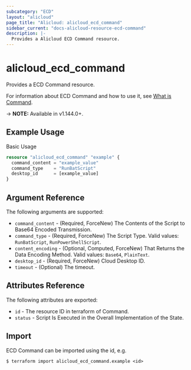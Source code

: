 ```yaml
---
subcategory: "ECD"
layout: "alicloud"
page_title: "Alicloud: alicloud_ecd_command"
sidebar_current: "docs-alicloud-resource-ecd-command"
description: |-
  Provides a Alicloud ECD Command resource.
---
```


# alicloud\_ecd\_command

Provides a ECD Command resource.

For information about ECD Command and how to use it, see [What is Command](https://help.aliyun.com/).

-> **NOTE:** Available in v1.144.0+.

## Example Usage

Basic Usage

```terraform
resource "alicloud_ecd_command" "example" {
  command_content = "example_value"
  command_type    = "RunBatScript"
  desktop_id      = [example_value]
}

```

## Argument Reference

The following arguments are supported:

* `command_content` - (Required, ForceNew) The Contents of the Script to Base64 Encoded Transmission.
* `command_type` - (Required, ForceNew) The Script Type. Valid values: `RunBatScript`, `RunPowerShellScript`.
* `content_encoding` - (Optional, Computed, ForceNew) That Returns the Data Encoding Method. Valid values: `Base64`, `PlainText`.
* `desktop_id` - (Required, ForceNew) Cloud Desktop ID.
* `timeout` - (Optional) The timeout.

## Attributes Reference

The following attributes are exported:

* `id` - The resource ID in terraform of Command.
* `status` - Script Is Executed in the Overall Implementation of the State.

## Import

ECD Command can be imported using the id, e.g.

```
$ terraform import alicloud_ecd_command.example <id>
```
